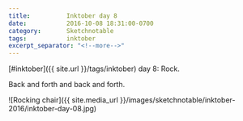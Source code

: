 ```yaml
---
title:          Inktober day 8
date:           2016-10-08 18:31:00-0700
category:       Sketchnotable
tags:           inktober
excerpt_separator: "<!--more-->"
---
```

[#inktober]({{ site.url }}/tags/inktober) day 8: Rock.

Back and forth and back and forth.

![Rocking chair]({{ site.media_url }}/images/sketchnotable/inktober-2016/inktober-day-08.jpg)

<!--more-->
